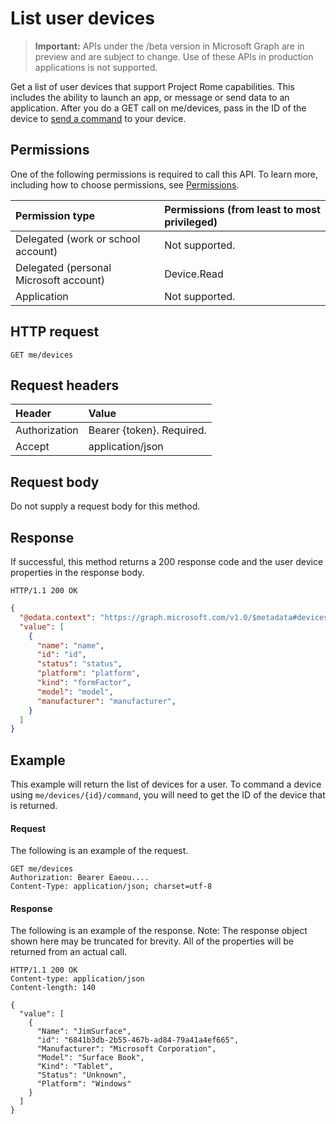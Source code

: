 # List user devices

> **Important:** APIs under the /beta version in Microsoft Graph are in preview and are subject to change. Use of these APIs in production applications is not supported.

Get a list of user devices that support Project Rome capabilities. This includes the ability to launch an app, or message or send data to an application. After you do a GET call on me/devices, pass in the ID of the device to [send a command](send_device_command.md) to your device.

## Permissions

One of the following permissions is required to call this API. To learn more, including how to choose permissions, see [Permissions](../concepts/permissions_reference.md).


|Permission type      | Permissions (from least to most privileged)              |
|:--------------------|:---------------------------------------------------------|
|Delegated (work or school account) | Not supported.    |
|Delegated (personal Microsoft account) | Device.Read    |
|Application | Not supported. |

## HTTP request

<!-- { "blockType": "ignored" } -->

```http
GET me/devices
```

## Request headers

| Header |Value
|:----|:------|
|Authorization| Bearer {token}. Required. |
|Accept | application/json |

## Request body
Do not supply a request body for this method.

## Response

If successful, this method returns a 200 response code and the user device properties in the response body.

<!-- { "blockType": "ignored" } -->

```http
HTTP/1.1 200 OK
```

<!-- { "blockType": "ignored" } -->

```json
{
  "@odata.context": "https://graph.microsoft.com/v1.0/$metadata#devices",
  "value": [
    {
      "name": "name",
      "id": "id",
      "status": "status",
      "platform": "platform",
      "kind": "formFactor",
      "model": "model",
      "manufacturer": "manufacturer",
    }
  ]
}
```

## Example
This example will return the list of devices for a user. To command a device using `me/devices/{id}/command`, you will need to get the ID of the device that is returned.

#### Request

The following is an example of the request.

<!-- {
  "blockType": "ignored",
  "name": "list_devices"
}-->

```http
GET me/devices
Authorization: Bearer Eaeou....
Content-Type: application/json; charset=utf-8
```

#### Response

The following is an example of the response. Note: The response object shown here may be truncated for brevity. All of the properties will be returned from an actual call.

<!-- {
  "blockType": "ignored",
  "truncated": true,
  "@odata.type": "microsoft.graph.device",
  "isCollection": true
} -->

```http
HTTP/1.1 200 OK
Content-type: application/json
Content-length: 140

{
  "value": [
    {
      "Name": "JimSurface",
      "id": "6841b3db-2b55-467b-ad84-79a41a4ef665",
      "Manufacturer": "Microsoft Corporation",
      "Model": "Surface Book",
      "Kind": "Tablet",
      "Status": "Unknown",
      "Platform": "Windows"
    }
  ]
}
```
